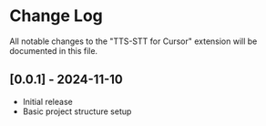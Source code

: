 # Change Log

All notable changes to the "TTS-STT for Cursor" extension will be documented in this file.

## [0.0.1] - 2024-11-10

- Initial release
- Basic project structure setup 